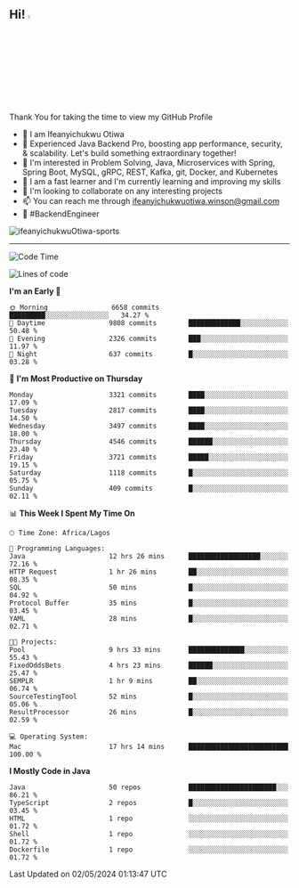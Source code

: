 <!-- BLOG-POST-LIST:START --><!-- BLOG-POST-LIST:END -->

## Hi! <img src="https://media.giphy.com/media/hvRJCLFzcasrR4ia7z/giphy.gif" width="4%"> 

Thank You for taking the time to view my GitHub Profile

- 👋 I am Ifeanyichukwu Otiwa
- 🚀 Experienced Java Backend Pro, boosting app performance, security, & scalability. Let's build something extraordinary together!
- 👀 I'm interested in Problem Solving, Java, Microservices with Spring, Spring Boot, MySQL, gRPC, REST, Kafka, git, Docker, and Kubernetes
- 🌱 I am a fast learner and I'm currently learning and improving my skills
- 💞️ I'm looking to collaborate on any interesting projects
- 📫 You can reach me through ifeanyichukwuotiwa.winson@gmail.com
- 🚀 #BackendEngineer

<p align="left" marginTop="10px"> <img src="https://komarev.com/ghpvc/?username=ifeanyichukwuOtiwa-sports&label=Profile%20views&color=0e75b6&style=for-the-badge" alt="ifeanyichukwuOtiwa-sports" /> </p>

***

<!--START_SECTION:waka-->
![Code Time](http://img.shields.io/badge/Code%20Time-2%2C461%20hrs%2051%20mins-blue)

![Lines of code](https://img.shields.io/badge/From%20Hello%20World%20I%27ve%20Written-5.0%20million%20lines%20of%20code-blue)

**I'm an Early 🐤** 

```text
🌞 Morning                6658 commits        █████████░░░░░░░░░░░░░░░░   34.27 % 
🌆 Daytime                9808 commits        █████████████░░░░░░░░░░░░   50.48 % 
🌃 Evening                2326 commits        ███░░░░░░░░░░░░░░░░░░░░░░   11.97 % 
🌙 Night                  637 commits         █░░░░░░░░░░░░░░░░░░░░░░░░   03.28 % 
```
📅 **I'm Most Productive on Thursday** 

```text
Monday                   3321 commits        ████░░░░░░░░░░░░░░░░░░░░░   17.09 % 
Tuesday                  2817 commits        ████░░░░░░░░░░░░░░░░░░░░░   14.50 % 
Wednesday                3497 commits        ████░░░░░░░░░░░░░░░░░░░░░   18.00 % 
Thursday                 4546 commits        ██████░░░░░░░░░░░░░░░░░░░   23.40 % 
Friday                   3721 commits        █████░░░░░░░░░░░░░░░░░░░░   19.15 % 
Saturday                 1118 commits        █░░░░░░░░░░░░░░░░░░░░░░░░   05.75 % 
Sunday                   409 commits         █░░░░░░░░░░░░░░░░░░░░░░░░   02.11 % 
```


📊 **This Week I Spent My Time On** 

```text
🕑︎ Time Zone: Africa/Lagos

💬 Programming Languages: 
Java                     12 hrs 26 mins      ██████████████████░░░░░░░   72.16 % 
HTTP Request             1 hr 26 mins        ██░░░░░░░░░░░░░░░░░░░░░░░   08.35 % 
SQL                      50 mins             █░░░░░░░░░░░░░░░░░░░░░░░░   04.92 % 
Protocol Buffer          35 mins             █░░░░░░░░░░░░░░░░░░░░░░░░   03.45 % 
YAML                     28 mins             █░░░░░░░░░░░░░░░░░░░░░░░░   02.71 % 

🐱‍💻 Projects: 
Pool                     9 hrs 33 mins       ██████████████░░░░░░░░░░░   55.43 % 
FixedOddsBets            4 hrs 23 mins       ██████░░░░░░░░░░░░░░░░░░░   25.47 % 
SEMPLR                   1 hr 9 mins         ██░░░░░░░░░░░░░░░░░░░░░░░   06.74 % 
SourceTestingTool        52 mins             █░░░░░░░░░░░░░░░░░░░░░░░░   05.06 % 
ResultProcessor          26 mins             █░░░░░░░░░░░░░░░░░░░░░░░░   02.59 % 

💻 Operating System: 
Mac                      17 hrs 14 mins      █████████████████████████   100.00 % 
```

**I Mostly Code in Java** 

```text
Java                     50 repos            ██████████████████████░░░   86.21 % 
TypeScript               2 repos             █░░░░░░░░░░░░░░░░░░░░░░░░   03.45 % 
HTML                     1 repo              ░░░░░░░░░░░░░░░░░░░░░░░░░   01.72 % 
Shell                    1 repo              ░░░░░░░░░░░░░░░░░░░░░░░░░   01.72 % 
Dockerfile               1 repo              ░░░░░░░░░░░░░░░░░░░░░░░░░   01.72 % 
```




 Last Updated on 02/05/2024 01:13:47 UTC
<!--END_SECTION:waka-->

<!--
<p align="center">
![trophy](https://github-profile-trophy.vercel.app/?username=ifeanyichukwuOtiwa-sports&theme=onedark) (https://github.com/ryo-ma/github-profile-trophy)
</p>
-->

<!---
ifeanyi-otiwa/ifeanyi-otiwa is a ✨ special ✨ repository because its `README.md` (this file) appears on your GitHub profile.
You can click the Preview link to take a look at your changes.
--->
